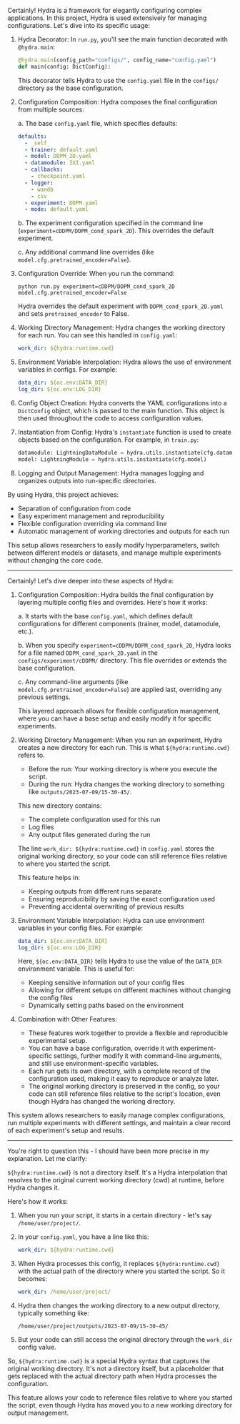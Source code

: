 Certainly! Hydra is a framework for elegantly configuring complex applications. In this project, Hydra is used extensively for managing configurations. Let's dive into its specific usage:

1. Hydra Decorator:
   In `run.py`, you'll see the main function decorated with `@hydra.main`:

   ```python
   @hydra.main(config_path="configs/", config_name="config.yaml")
   def main(config: DictConfig):
   ```

   This decorator tells Hydra to use the `config.yaml` file in the `configs/` directory as the base configuration.

2. Configuration Composition:
   Hydra composes the final configuration from multiple sources:

   a. The base `config.yaml` file, which specifies defaults:
      ```yaml
      defaults:
        - _self_
        - trainer: default.yaml
        - model: DDPM_2D.yaml
        - datamodule: IXI.yaml
        - callbacks: 
          - checkpoint.yaml
        - logger: 
          - wandb
          - csv 
        - experiment: DDPM.yaml
        - mode: default.yaml
      ```

   b. The experiment configuration specified in the command line (`experiment=cDDPM/DDPM_cond_spark_2D`). This overrides the default experiment.

   c. Any additional command line overrides (like `model.cfg.pretrained_encoder=False`).

3. Configuration Override:
   When you run the command:
   ```
   python run.py experiment=cDDPM/DDPM_cond_spark_2D model.cfg.pretrained_encoder=False
   ```
   Hydra overrides the default experiment with `DDPM_cond_spark_2D.yaml` and sets `pretrained_encoder` to False.

4. Working Directory Management:
   Hydra changes the working directory for each run. You can see this handled in `config.yaml`:
   ```yaml
   work_dir: ${hydra:runtime.cwd}
   ```

5. Environment Variable Interpolation:
   Hydra allows the use of environment variables in configs. For example:
   ```yaml
   data_dir: ${oc.env:DATA_DIR}
   log_dir: ${oc.env:LOG_DIR}
   ```

6. Config Object Creation:
   Hydra converts the YAML configurations into a `DictConfig` object, which is passed to the main function. This object is then used throughout the code to access configuration values.

7. Instantiation from Config:
   Hydra's `instantiate` function is used to create objects based on the configuration. For example, in `train.py`:
   ```python
   datamodule: LightningDataModule = hydra.utils.instantiate(cfg.datamodule)
   model: LightningModule = hydra.utils.instantiate(cfg.model)
   ```

8. Logging and Output Management:
   Hydra manages logging and organizes outputs into run-specific directories.

By using Hydra, this project achieves:
- Separation of configuration from code
- Easy experiment management and reproducibility
- Flexible configuration overriding via command line
- Automatic management of working directories and outputs for each run

This setup allows researchers to easily modify hyperparameters, switch between different models or datasets, and manage multiple experiments without changing the core code.

***
Certainly! Let's dive deeper into these aspects of Hydra:

1. Configuration Composition:
   Hydra builds the final configuration by layering multiple config files and overrides. Here's how it works:

   a. It starts with the base `config.yaml`, which defines default configurations for different components (trainer, model, datamodule, etc.).
   
   b. When you specify `experiment=cDDPM/DDPM_cond_spark_2D`, Hydra looks for a file named `DDPM_cond_spark_2D.yaml` in the `configs/experiment/cDDPM/` directory. This file overrides or extends the base configuration.
   
   c. Any command-line arguments (like `model.cfg.pretrained_encoder=False`) are applied last, overriding any previous settings.

   This layered approach allows for flexible configuration management, where you can have a base setup and easily modify it for specific experiments.

2. Working Directory Management:
   When you run an experiment, Hydra creates a new directory for each run. This is what `${hydra:runtime.cwd}` refers to. 

   - Before the run: Your working directory is where you execute the script.
   - During the run: Hydra changes the working directory to something like `outputs/2023-07-09/15-30-45/`.
   
   This new directory contains:
   - The complete configuration used for this run
   - Log files
   - Any output files generated during the run

   The line `work_dir: ${hydra:runtime.cwd}` in `config.yaml` stores the original working directory, so your code can still reference files relative to where you started the script.

   This feature helps in:
   - Keeping outputs from different runs separate
   - Ensuring reproducibility by saving the exact configuration used
   - Preventing accidental overwriting of previous results

3. Environment Variable Interpolation:
   Hydra can use environment variables in your config files. For example:

   ```yaml
   data_dir: ${oc.env:DATA_DIR}
   log_dir: ${oc.env:LOG_DIR}
   ```

   Here, `${oc.env:DATA_DIR}` tells Hydra to use the value of the `DATA_DIR` environment variable. This is useful for:
   - Keeping sensitive information out of your config files
   - Allowing for different setups on different machines without changing the config files
   - Dynamically setting paths based on the environment

4. Combination with Other Features:
   - These features work together to provide a flexible and reproducible experimental setup.
   - You can have a base configuration, override it with experiment-specific settings, further modify it with command-line arguments, and still use environment-specific variables.
   - Each run gets its own directory, with a complete record of the configuration used, making it easy to reproduce or analyze later.
   - The original working directory is preserved in the config, so your code can still reference files relative to the script's location, even though Hydra has changed the working directory.

This system allows researchers to easily manage complex configurations, run multiple experiments with different settings, and maintain a clear record of each experiment's setup and results.
***
You're right to question this - I should have been more precise in my explanation. Let me clarify:

`${hydra:runtime.cwd}` is not a directory itself. It's a Hydra interpolation that resolves to the original current working directory (cwd) at runtime, before Hydra changes it.

Here's how it works:

1. When you run your script, it starts in a certain directory - let's say `/home/user/project/`.

2. In your `config.yaml`, you have a line like this:
   ```yaml
   work_dir: ${hydra:runtime.cwd}
   ```

3. When Hydra processes this config, it replaces `${hydra:runtime.cwd}` with the actual path of the directory where you started the script. So it becomes:
   ```yaml
   work_dir: /home/user/project/
   ```

4. Hydra then changes the working directory to a new output directory, typically something like:
   ```
   /home/user/project/outputs/2023-07-09/15-30-45/
   ```

5. But your code can still access the original directory through the `work_dir` config value.

So, `${hydra:runtime.cwd}` is a special Hydra syntax that captures the original working directory. It's not a directory itself, but a placeholder that gets replaced with the actual directory path when Hydra processes the configuration.

This feature allows your code to reference files relative to where you started the script, even though Hydra has moved you to a new working directory for output management.